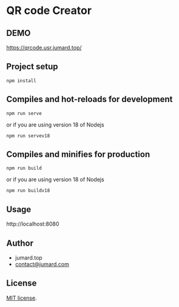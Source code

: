 # QR code Creator

## DEMO

https://qrcode.usr.jumard.top/

## Project setup
```
npm install
```

## Compiles and hot-reloads for development
```
npm run serve
```

or if you are using version 18 of Nodejs

```
npm run servev18
```

## Compiles and minifies for production
```
npm run build
```

or if you are using version 18 of Nodejs

```
npm run buildv18
```

## Usage
 
http://localhost:8080

## Author

* jumard.top
* contact@jumard.com
 
## License
[MIT license](https://en.wikipedia.org/wiki/MIT_License).